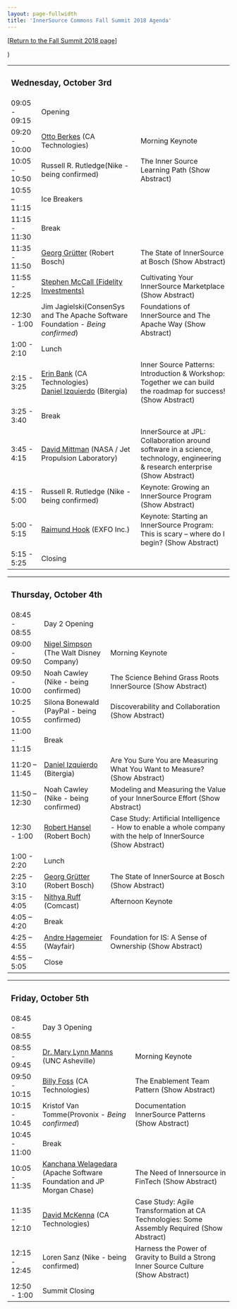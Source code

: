 ```yaml
---
layout: page-fullwidth
title: 'InnerSource Commons Fall Summit 2018 Agenda'
---
```


[[Return to the Fall Summit 2018 page](/InnerSourceCommons/events/isc-fall-2018/)]

<table class="schedule">
    <tr>
        <td colspan="3">
        <h3>Wednesday, October 3rd</h3>
        </td>
    </tr>
    <tr>
        <td class="time">09:05 - 09:15</td>
        <td colspan="2">
            Opening
        </td>
    </tr>
    <tr>
        <td class="time">09:20 - 10:00</td>
        <td class="author"><a href="/InnerSourceCommons/events/isc-fall-2018-speakers#otto_berkes">Otto Berkes</a> <span class="affiliation">(CA Technologies)</span></td>
        <td class="title">
            <span class="keynoteTag">Morning Keynote
            </div>
        </td>
    </tr>
    <tr >
        <td class="time">10:05 - 10:50</td>
        <td class="author">Russell R. Rutledge<span class="affiliation">(Nike - </em>being confirmed</em>)</span><br/>
        <td class="title">The Inner Source Learning Path
            <span onClick="toggleAbstract('rutledge-1')" class="abstract-toggle">(<a id="rutledge-1-link">Show Abstract</a>)</span>
            <div style="display:none" class="abstract" id="rutledge-1">
Inner source is the application of open source methodologies to internally-developed software. While simple to define, inner source can be difficult to explain and implement successfully.
Many engineers lack the background in open source and the ideas and mechanics of open code development. Even those with that background face a new set of constraints and motivations when trying to work openly within the enterprise.

The Inner Source Learning path gives a simple, easy to understand introduction to inner source. It introduces key terms, concepts, and principles for effective inner sourcing along with explanations and real examples. It is intended to bring newcomers up to speed as well as provide those with experience a common vocabulary to use when discussing more advanced concepts.

The Inner Source Learning path will be freely hosted by O'Reilly Media at https://www.safaribooksonline.com/learning-paths for your use and sharing.
More advanced segments of the learning path are forthcoming, and we'll outline how you can get involved.            
</div>
        </td>
    </tr>
    <tr >
        <td class="time">10:55 – 11:15</td>
        <td colspan="2">Ice Breakers</td>
    </tr>
    <tr >
        <td class="time">11:15 - 11:30</td>
        <td colspan="2">Break</td>
    </tr>
    <tr>
        <td class="time">11:35 - 11:50</td>
        <td><a href="/InnerSourceCommons/events/isc-fall-2018-speakers#georg_gruetter">Georg Gr&uuml;tter</a> <span class="affiliation">(Robert Bosch)</span></td>
        <td class="title">The State of InnerSource at Bosch
            <span onClick="toggleAbstract('gr&uuml;tter-1')" class="abstract-toggle">(<a id="gr&uuml;tter-1-link">Show Abstract</a>)</span>
            <div style="display:none" class="abstract" id="'gr&uuml;tter-1">
In this session, I will share insights into recent developments of InnerSource at Bosch, including metrics on collaboration, changes in InnerSource governance as well as lessons learned from nine years of InnerSource at Bosch.
            </div>
        </td>
    </tr>
    <tr >
        <td class="time">11:55 - 12:25</td>
        <td class="author"><a href="/InnerSourceCommons/events/isc-fall-2018-speakers#stephen_mccall">Stephen McCall <span class="affiliation">(Fidelity Investments)</span></td>
        <td class="title">Cultivating Your InnerSource Marketplace
            <span onClick="toggleAbstract('mccall-1')" class="abstract-toggle">(<a id="mccall-1-link">Show Abstract</a>)</span>
            <div style="display:none" class="abstract" id="mccall-1">
Establishing an InnerSource program inherently implies creating a supply and demand scenario.  Failing to satisfy the needs of this marketplace can fundamentally limit your program's effectiveness.  Creating systems of discoverability that allow project owners to easily connect with potential contributors can yield unexpected benefits.
            </div>
        </td>
    </tr>
    <tr >
        <td class="time">12:30 - 1:00</td>
        <td class="author">Jim Jagielski<span class="affiliation">(ConsenSys and The Apache Software Foundation - <em>Being confirmed</em>)</span></td>)</span></td>
        <td class="title">Foundations of InnerSource and The Apache Way
             <span onClick="toggleAbstract('jagielski-1')" class="abstract-toggle">(<a id="jagielski-1-link">Show Abstract</a>)</span>
            <div style="display:none" class="abstract" id=" jagielski-1">
Join this session to learn about the best practices of Open Source via a deep dive into The Apache Way, which serve as the inspiration for InnerSource.
</div>
        </td>
    </tr>
    <tr >
        <td class="time">1:00 - 2:10</td>
        <td colspan="2">Lunch</td>
    </tr>
    <tr>
        <td class="time">2:15 - 3:25</td>
        <td class="author">
            <a href="/InnerSourceCommons/events/isc-fall-2018-speakers#erin_bank">Erin Bank</a> <span class="affiliation">(CA Technologies)</span><br/>
            <a href="/InnerSourceCommons/events/isc-fall-2018-speakers#daniel_izquierdo">Daniel Izquierdo</a> <span class="affiliation">(Bitergia)</span><br/>
        </td>
        <td class="title">Inner Source Patterns: Introduction & Workshop: Together we can build the roadmap for success!
            <span onClick="toggleAbstract('bank-1')" class="abstract-toggle">(<a id="bank-1-link">Show Abstract</a>)</span>
            <div style="display:none" class="abstract" id="bank-1">
Those of us establishing InnerSource programs encounter similar problems. Developing Patterns is a way of capturing proven solutions to these problems.  This workshop will provide a brief introduction of the InnerSource patterns, and the standard components of patterns. Then we’ll break out into groups to draft patterns for pervasive problems.  Let’s work together and provide solutions for the larger community!
</div>
        </td>
        </tr>
    <tr >
        <td class="time">3:25 - 3:40</td>
        <td colspan="2">Break</td>
    </tr>
    <tr>
        <td class="time">3:45 - 4:15</td>
        <td class="author"><a href="/InnerSourceCommons/events/isc-fall-2018-speakers#david_mittman">David Mittman</a> <span class="affiliation">(NASA / Jet Propulsion Laboratory)</span></td>
        <td class="title">InnerSource at JPL: Collaboration around software in a science, technology, engineering & research enterprise
            <span onClick="toggleAbstract('mittman-1')" class="abstract-toggle">(<a id="mittman-1-link">Show Abstract</a>)</span>
            <div style="display:none" class="abstract" id="mittman-1">
In 2013, a number of employees at NASA's Jet Propulsion Laboratory believed that the tools that were so successfully supporting the open source community could have significant benefits for our software development community at JPL. Core to this belief was the theory that the JPL software development community was similar to the open source community in the way it operates. This theory has been put into practice in a number of companies, and is known as InnerSource.  
</div>
        </td>
    </tr>
    <tr >
        <td class="time">4:15 - 5:00</td>
        <td class="author">Russell R. Rutledge<span class="affiliation"> (Nike - </em>being confirmed</em>)</span><br/>
        <td class="title"><span class="keynoteTag">Keynote:</span> Growing an InnerSource Program
            <span onClick="toggleAbstract('rutledge-2')" class="abstract-toggle">(<a id=" rutledge-2-link">Show Abstract</a>)</span>
            <div style="display:none" class="abstract" id=" rutledge-2">
"Inner source is a great idea! Go do inner source!" You're the dedicated champion for inner source in your company. What do you do now? How do you realistically affect the behavior of dozens or hundreds of teams to the point where robust and pervasive inner sourcing is a normal part of the way that engineering is done? This presentation shares principles, practical anecdotes, and relatable examples on this situation gleaned from experience at Nike. While not claiming all of the answers, it is insightful summary of over a year of work in the area.
</div>
        </td>
    </tr>
    <tr >
        <td class="time">5:00 - 5:15</td>
        <td class="author">
            <a href="/InnerSourceCommons/events/isc-fall-2018-speakers#raimund_hook">Raimund Hook</a> <span class="affiliation">(EXFO Inc.)</span><br/>
        <td class="title"><span class="keynoteTag">Keynote:</span> Starting an InnerSource Program: This is scary – where do I begin?
            <span onClick="toggleAbstract('hook-1')" class="abstract-toggle">(<a id="hook-1-link">Show Abstract</a>)</span>
            <div style="display:none" class="abstract" id=" hook-1">
I’ve long been a proponent of software reuse, sharing, and breaking down of silos, but it wasn’t until this year (2018) that I was introduced to InnerSource as a formal concept. At the same time, my company was advertising internally for somebody to start building an InnerSource program internally. I felt that it was a position designed for me.
This talk is about the 9-month journey I’ve had since the beginning of the year. During this time, I’ve encountered people all over our global organization. Most of them are overwhelmingly positive about this concept of InnerSource. Fortunately, I’m in an environment where it’s not only supported by upper management but being actively encouraged. At the ISC Spring Summit, I met several people who were interested in starting up an InnerSource program, but not sure what to do first. This presentation is designed to kickstart offline discussion around a future series of talks related to how to start a program. 
</div>
        </td>
    </tr>
    <tr >
        <td class="time">5:15 - 5:25</td>
        <td colspan="2">Closing</td>
    </tr>
</table>

<table class="schedule">
    <tr>
        <td colspan="3">
        <h3>Thursday, October 4th</h3>
        </td>
    </tr>
    <tr>
        <td class="time">08:45 - 08:55</td>
        <td colspan="2" >
            Day 2 Opening
        </td>
    </tr>
    <tr >
        <td class="time">09:00 - 09:50</td>
        <td class="author"><a href="/InnerSourceCommons/events/isc-fall-2018-speakers#nigel_simpson">Nigel Simpson</a> <span class="affiliation">(The Walt Disney Company)</span></td>
        <td class="title">
            <span class="keynoteTag">Morning Keynote
            </div>
        </td>
    </tr>
    <tr >
        <td class="time">09:50 - 10:00</td>
        <td class="author">Noah Cawley<span class="affiliation"> (Nike - </em>being confirmed</em>)</span></td>
        <td class="title">The Science Behind Grass Roots InnerSource
            <span onClick="toggleAbstract('cawley-1')" class="abstract-toggle">(<a id="cawley-1-link">Show Abstract</a>)</span>
            <div style="display:none" class="abstract" id="cawley-1">
At Nike, we've chosen a bottom-up, grass roots strategy for our InnerSource effort. We strive to achieve horizontal adoption of InnerSource tools and practice before advocating up Nike's organizational hierarchy. Recent work in social networks and network dynamics suggest there is more than intuition and anecdotes behind this strategy. In this session, we will review the science behind behavior change and connect the theoretical and experimental evidence to our own experience running an InnerSource effort.            
</div>
        </td>
    </tr>
    <tr >
        <td class="time">10:25 - 10:55</td>
        <td class="author">Silona Bonewald<span class="affiliation"> (PayPal - </em>being confirmed</em>)</span></td>
        <td class="title">Discoverability and Collaboration
            <span onClick="toggleAbstract('bonewald-1')" class="abstract-toggle">(<a id="bonewald-1-link">Show Abstract</a>)</span>
            <div style="display:none" class="abstract" id="bonewald-1">
This session will discuss how to find teams that are ready to practice InnerSource together.  It will also explore how to prove to middle management that it is safe to collaborate across BUs.   
</div>
        </td>
        </tr>
    <tr >
        <td class="time">11:00 - 11:15</td>
        <td colspan="2">Break</td>
    </tr>
    <tr>
         
</div>
        </td>
    </tr>
    <tr >
        <td class="time">11:20 – 11:45</td>
        <td class="author">
            <a href="/InnerSourceCommons/events/isc-fall-2018-speakers#daniel_izquierdo">Daniel Izquierdo</a> <span class="affiliation">(Bitergia)</span><br/>
                   <td class="title">Are You Sure You are Measuring What You Want to Measure?
            <span onClick="toggleAbstract('izquierdo-1')" class="abstract-toggle">(<a id=" izquierdo-1-link">Show Abstract</a>)</span>
            <div style="display:none" class="abstract" id="izquierdo-1">
Cheating on metrics is easy. And it happens that from time to time we realize that the metrics that we thought were the right ones, are in reality the wrong ones. 
This talk will analyze one of the first steps that everyone is measuring in the InnerSource initiative, and these are the contributions. There are of course several types of them, and not only source code: reviews, edits in a wiki, or conversations in asynchrounous channels. However, how can we sure that we all mean the same when we measure those contributions? Does a commit have the same meaning for everyone? Have we ever thought about automated actions by bots, merge commits, or people adding tabs to the source code? And even more, is better to measure commits than source code lines? And what about files?
</div>
        </td>
    </tr>
        <tr>
        <td class="time">11:50 – 12:30</td>
        <td class="author">Noah Cawley<span class="affiliation"> (Nike - </em>being confirmed</em>)</span><br/>
                    <td class="title"> Modeling and Measuring the Value of your InnerSource Effort
            <span onClick="toggleAbstract('cawley-2')" class="abstract-toggle">(<a id="cawley-2-link">Show Abstract</a>)</span>
            <div style="display:none" class="abstract" id="cawley-2">
How do you explain the value InnerSource brings an organization? How do you determine whether your InnerSource effort is successful in delivering that value? In this session we will explain how we model the value of InnerSource at Nike and how we go about measuring it.
            </div>
        </td>
    </tr>
    <tr >
        <td class="time">12:30 - 1:00</td>
        <td class="author"><a href="/InnerSourceCommons/events/isc-fall-2018-speakers#robert_hansel">Robert Hansel</a> <span class="affiliation">(Robert Boch)</span></td>
        <td class="title"> Case Study: Artificial Intelligence - How to enable a whole company with the help of InnerSource
            <span onClick="toggleAbstract('hansel-1')" class="abstract-toggle">(<a id="hansel-1-link">Show Abstract</a>)</span>
            <div style="display:none" class="abstract" id="hansel-1">
InnerSource - what we call Bosch Internal Open Source (BIOS) internally - is a great tool for a variety of use cases in a corporate setup. One of them being internal training where we think InnerSource is quite a natural fit. The enabling team of the Bosch Center for Artificial Intelligence has the challenging mission to spread knowledge about AI within Bosch. One of the approaches which we use to tackle that challenge is to build up an InnerSource learning community. Apart from providing details on the first steps we took, we will also give some insights on the preconditions which are key for a successful InnerSource project and give a brief overview about the next steps we're going to take.
            </div>
        </td>
    </tr>
    <tr >
        <td class="time">1:00 - 2:20</td>
        <td colspan="2">Lunch</td>
    </tr>
    <tr>
        <td class="time">2:25 - 3:10</td>
        <td><a href="/InnerSourceCommons/events/isc-fall-2018-speakers#georg_gruetter">Georg Gr&uuml;tter</a> <span class="affiliation">(Robert Bosch)</span></td>
        <td class="title">The State of InnerSource at Bosch
            <span onClick="toggleAbstract('gr&uuml;tter-1')" class="abstract-toggle">(<a id="gr&uuml;tter-1-link">Show Abstract</a>)</span>
            <div style="display:none" class="abstract" id="'gr&uuml;tter-1">
During this collaborative session, we will review, discuss, and collaborate on the latest draft of the InnerSource Manifesto, created by the InnerSource Commons community.
            </div>
        </td>
    </tr>
    <tr>
        <td class="time">3:15 - 4:05</td>
        <td class="author"><a href="/InnerSourceCommons/events/isc-fall-2018-speakers#nithya_ruff">Nithya Ruff</a> <span class="affiliation">(Comcast)</span></td>
        <td class="title">
            <span class="keynoteTag">Afternoon Keynote
            </div>
        </td>
        </tr>
    <tr >
        <td class="time">4:05 – 4:20</td>
        <td colspan="2">Break</td>
    </tr>
    <tr>
        <td class="time">4:25 – 4:55</td>
        <td class="author">
            <a href="/InnerSourceCommons/events/isc-fall-2018-speakers#andre_hagemeier">Andre Hagemeier</a> <span class="affiliation">(Wayfair)</span><br/>
                    <td class="title"> Foundation for IS: A Sense of Ownership
            <span onClick="toggleAbstract('hagemeier-1')" class="abstract-toggle">(<a id="hagemeier-1">Show Abstract</a>)</span>
            <div style="display:none" class="abstract" id="hagemeier-1">
Join this session to hear about what we have learned at Wayfair, when we tried to launch an Innersource program at a company with well over 1300 engineers and a single monolithic code base. We'll talk about why a common understanding and a clear definition of ownership is a fundamental pre-requisite for any Innersource initiative, and how company politics can sometimes threaten to derail such initiatives.
            </div>
        </td>
    </tr>
    <tr >
        <td class="time">4:55 – 5:05</td>
        <td colspan="2">Close</td>
    </tr>

</table>    

<table class="schedule">
    <tr>
        <td colspan="3">
        <h3>Friday, October 5th</h3>
        </td>
    </tr>
    <tr>
        <td class="time">08:45 - 08:55</td>
        <td colspan="2" >
            Day 3 Opening
        </td>
    </tr>
    <tr >
        <td class="time">08:55 - 09:45</td>
        <td class="author"><a href="/InnerSourceCommons/events/isc-fall-2018-speakers#mary lynn_manns">Dr. Mary Lynn Manns</a> <span class="affiliation">(UNC Asheville)</span></td>
        <td class="title">
            <span class="keynoteTag">Morning Keynote
            </div>
        </td>
    </tr>
    <tr >
        <td class="time">09:50 - 10:15</td>
           <td class="author"><a href="/InnerSourceCommons/events/isc-fall-2018-speakers#billy_foss">Billy Foss</a> <span class="affiliation">(CA Technologies)</span> </td>
        <td class="title">The Enablement Team Pattern
            <span onClick="toggleAbstract('foss-1')" class="abstract-toggle">(<a id="foss-1-link">Show Abstract</a>)</span>
            <div style="display:none" class="abstract" id="foss-1">
Operations teams need to adopt automation to scale. The development background and operational knowledge required to build these automations can be hard to find. We will discuss a pattern that uses inner source to create these automations using an enablement team. The enablement team builds the initial automation using tools that are easy to learn and publishes them in shared source control. The automation is exposed via GUI for easy execution. By having open visibility to the code and easy execution, we can create a culture where the operations team can increase their expertise in the automation and eventually assumes ownership. The open culture enabling operations teams to learn these development skills also addresses a critical gap in the workforce.            
</div>
        </td>
    </tr>
      <tr >
        <td class="time">10:15 - 10:45</td>
    <td>Kristof Van Tomme<span class="affiliation">(Provonix - <em>Being confirmed</em>)</span></td>
        <td class="title">Documentation InnerSource Patterns             
<span onClick="toggleAbstract('van tomme-1')" class="abstract-toggle">(<a id="van tomme-1-link">Show Abstract</a>)</span>
            <div style="display:none" class="abstract" id="van tomme-1">
At the European InnerSource Commons event, we held a workshop about the documentation patterns that teams and individuals can follow to get better documentation for their projects. In this talk I will explain the background constraints/forces that documentation projects typically struggle with and give a short introduction to the different candidate patterns such as: Beginners teach, Design first, Readme first, Docs as definition of done, Docs as code (with its subpatterns docs in code and docs also in code), Writers become editors, Docs as innersourcing projects, Docs appreciation, Documentation scaffolds, Activation energy, SDK patterns, Glossary, and Docs as sales. I will also explain which patterns I think apply to Innersourcing projects, and do an attempt to create a decision tree that helps you to choose what documentation patterns could be useful in a given company context.
            </div>
        </td>
      </tr>
        <tr>
        <td class="time">10:45 - 11:00</td>
        <td colspan="2">Break</td>
    </tr>
    <tr >
        <td class="time">10:05 - 11:35</td>
        <td class="author"><a href="/InnerSourceCommons/events/isc-fall-2018-speakers#kanchana_welagedara">Kanchana Welagedara</a> <span class="affiliation">(Apache Software Foundation and JP Morgan Chase)</span></td>
        <td class="title">The Need of Innersource in FinTech
            <span onClick="toggleAbstract('welagedara-1')" class="abstract-toggle">(<a id=" welagedara-1-link">Show Abstract</a>)</span>
            <div style="display:none" class="abstract" id=" welagedara-1">
In this session, I will deep-dive into the issues that engineering silos cause at large financial tech companies. Silos limit innovation, cause less collaboration amongst engineering teams, contribute to a lack of quality mentorship, limit people skills, and can drive fear to move more current technologies. I will discuss how inner source brings a revolutionary approach to transform such engineering cultures to adopt efficient, collaborative processes, quality mentorship and to create a more organic and innovative software engineering ecosystem overall. 
</div>
        </td>
    </tr>
    <tr>
        <td class="time">11:35 - 12:10</td>
        <td><a href="/InnerSourceCommons/events/isc-fall-2018-speakers#david_mckenna">David McKenna</a> <span class="affiliation">(CA Technologies)</span></td>
        <td class="title"> Case Study: Agile Transformation at CA Technologies: Some Assembly Required
            <span onClick="toggleAbstract('mckenna-1')" class="abstract-toggle">(<a id="mckenna-1-link">Show Abstract</a>)</span>
            <div style="display:none" class="abstract" id="mckenna-2">
In this session, I will discuss how agile teams implement inner source, and use CA's internal "agile" transformation as a backdrop to share the key mindsets of effective transformation we've learned supporting hundreds of companies in their change journeys.
            </div>
        </td>
    </tr>
    <tr >
        <td class="time">12:15 - 12:45</td>
        <td>Loren Sanz<span class="affiliation"> (Nike - </em>being confirmed</em>)</span></td>
        <td class="title"> Harness the Power of Gravity to Build a Strong Inner Source Culture            
            <span onClick="toggleAbstract('sanz-1')" class="abstract-toggle">(<a id="sanz-1-link">Show Abstract</a>)</span>
            <div style="display:none" class="abstract" id="sanz-1">
Gravity is a natural phenomenon that occurs when bodies are in close proximity to one another. It is such a powerful force that rivers and canyons form as a result. We can take a few lessons from this natural phenomenon and apply it to developing inner source culture. Learn to use gravity to harness existing momentum and energy within your organization.            </div>
        </td>
    </tr>
    <tr >
        <td class="time">12:50 - 1:00</td>
        <td colspan="2">Summit Closing</td>
    </tr>
</table>

